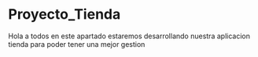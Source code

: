 # Proyecto_Tienda
Hola a todos en este apartado estaremos desarrollando nuestra aplicacion tienda para poder tener una mejor gestion
